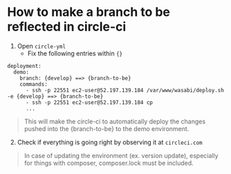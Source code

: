 # How to make a branch to be reflected in circle-ci

1. Open `circle-yml`
    - Fix the following entries within `{}`

```
deployment:
  demo:
    branch: {develop} ==> {branch-to-be}
    commands:
      - ssh -p 22551 ec2-user@52.197.139.184 /var/www/wasabi/deploy.sh -e {develop} ==> {branch-to-be}
      - ssh -p 22551 ec2-user@52.197.139.184 cp 
      ...
```

> This will make the circle-ci to automatically deploy the changes pushed into the {branch-to-be} to the demo environment.

2. Check if everything is going right by observing it at `circleci.com`

> In case of updating the environment (ex. version update), especially for things with composer, composer.lock must be included. 